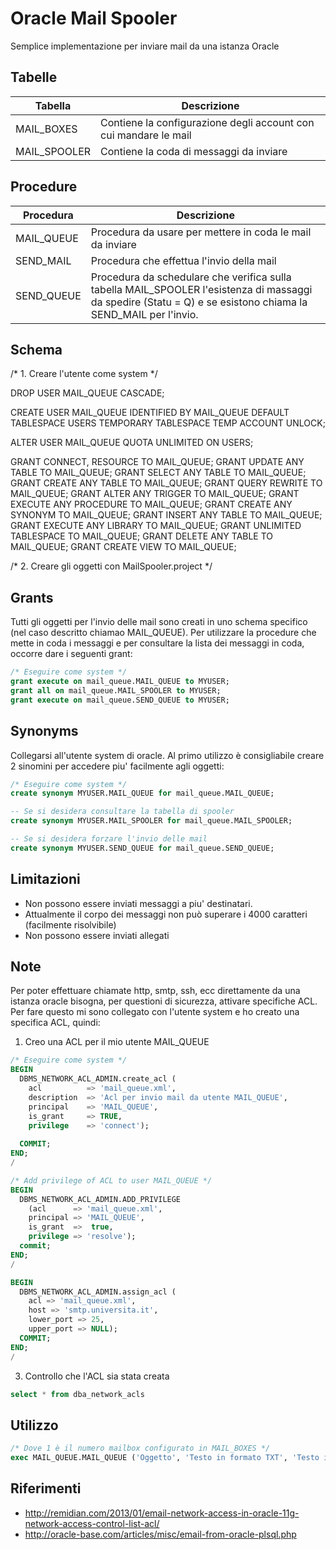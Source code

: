 # Oracle Mail Spooler

Semplice implementazione per inviare mail da una istanza Oracle

Tabelle
---

| Tabella | Descrizione |
|---------|-------------|
| MAIL_BOXES | Contiene la configurazione degli account con cui mandare le mail |
| MAIL_SPOOLER | Contiene la coda di messaggi da inviare |

Procedure
---

| Procedura  | Descrizione |
|------------|-------------|
| MAIL_QUEUE | Procedura da usare per mettere in coda le mail da inviare |
| SEND_MAIL  | Procedura che effettua l'invio della mail | 
| SEND_QUEUE | Procedura da schedulare che verifica sulla tabella MAIL_SPOOLER l'esistenza di massaggi da spedire (Statu = Q) e se esistono chiama la SEND_MAIL per l'invio. |

Schema
---

/* 1. Creare l'utente come system */

DROP USER  MAIL_QUEUE CASCADE;

CREATE USER MAIL_QUEUE
  IDENTIFIED BY MAIL_QUEUE
  DEFAULT TABLESPACE USERS
  TEMPORARY TABLESPACE TEMP
  ACCOUNT UNLOCK;

ALTER USER MAIL_QUEUE QUOTA UNLIMITED ON USERS;

GRANT CONNECT, RESOURCE TO MAIL_QUEUE;
GRANT UPDATE ANY TABLE TO MAIL_QUEUE;
GRANT SELECT ANY TABLE TO MAIL_QUEUE;
GRANT CREATE ANY TABLE TO MAIL_QUEUE;
GRANT QUERY REWRITE TO MAIL_QUEUE;
GRANT ALTER ANY TRIGGER TO MAIL_QUEUE;
GRANT EXECUTE ANY PROCEDURE TO MAIL_QUEUE;
GRANT CREATE ANY SYNONYM TO MAIL_QUEUE;
GRANT INSERT ANY TABLE TO MAIL_QUEUE;
GRANT EXECUTE ANY LIBRARY TO MAIL_QUEUE;
GRANT UNLIMITED TABLESPACE TO MAIL_QUEUE;
GRANT DELETE ANY TABLE TO MAIL_QUEUE;
GRANT CREATE VIEW TO MAIL_QUEUE;

/* 2. Creare gli oggetti con MailSpooler.project */

Grants
---
Tutti gli oggetti per l'invio delle mail sono creati in uno schema specifico (nel caso descritto chiamao MAIL_QUEUE).
Per utilizzare la procedure che mette in coda i messaggi e per consultare la lista dei messaggi in coda, occorre dare i seguenti grant:

```sql
/* Eseguire come system */
grant execute on mail_queue.MAIL_QUEUE to MYUSER;
grant all on mail_queue.MAIL_SPOOLER to MYUSER;
grant execute on mail_queue.SEND_QUEUE to MYUSER;
```

Synonyms
---
Collegarsi all'utente system di oracle.
Al primo utilizzo è consigliabile creare 2 sinomini per accedere piu' facilmente agli oggetti:

```sql
/* Eseguire come system */
create synonym MYUSER.MAIL_QUEUE for mail_queue.MAIL_QUEUE;

-- Se si desidera consultare la tabella di spooler
create synonym MYUSER.MAIL_SPOOLER for mail_queue.MAIL_SPOOLER;

-- Se si desidera forzare l'invio delle mail
create synonym MYUSER.SEND_QUEUE for mail_queue.SEND_QUEUE;
```

Limitazioni
---
- Non possono essere inviati messaggi a piu' destinatari.
- Attualmente il corpo dei messaggi non può superare i 4000 caratteri (facilmente risolvibile)
- Non possono essere inviati allegati

Note
--
Per poter effettuare chiamate http, smtp, ssh, ecc direttamente da una istanza oracle bisogna, per questioni di sicurezza, attivare specifiche ACL.
Per fare questo mi sono collegato con l'utente system e ho creato una specifica ACL, quindi:

1. Creo una ACL per il mio utente MAIL_QUEUE

```sql
/* Eseguire come system */
BEGIN
  DBMS_NETWORK_ACL_ADMIN.create_acl (
    acl          => 'mail_queue.xml', 
    description  => 'Acl per invio mail da utente MAIL_QUEUE',
    principal    => 'MAIL_QUEUE',
    is_grant     => TRUE, 
    privilege    => 'connect');
    
  COMMIT;
END;
/

/* Add privilege of ACL to user MAIL_QUEUE */
BEGIN
  DBMS_NETWORK_ACL_ADMIN.ADD_PRIVILEGE
    (acl      => 'mail_queue.xml', 
    principal => 'MAIL_QUEUE',
    is_grant  =>  true, 
    privilege => 'resolve');
  commit;
END;
/

BEGIN
  DBMS_NETWORK_ACL_ADMIN.assign_acl (
    acl => 'mail_queue.xml',
    host => 'smtp.universita.it', 
    lower_port => 25,
    upper_port => NULL); 
  COMMIT;
END;
/
```

3. Controllo che l'ACL sia stata creata
```sql
select * from dba_network_acls
```
Utilizzo
---

```sql
/* Dove 1 è il numero mailbox configurato in MAIL_BOXES */
exec MAIL_QUEUE.MAIL_QUEUE ('Oggetto', 'Testo in formato TXT', 'Testo in formato HTML', 'destinatazio@gmail.com', 1) 
```
Riferimenti
---
- http://remidian.com/2013/01/email-network-access-in-oracle-11g-network-access-control-list-acl/
- http://oracle-base.com/articles/misc/email-from-oracle-plsql.php
